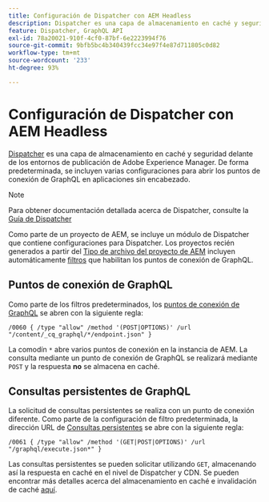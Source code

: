 ```yaml
---
title: Configuración de Dispatcher con AEM Headless
description: Dispatcher es una capa de almacenamiento en caché y seguridad situada frente a los entornos de publicación de Adobe Experience Manager. Se utilizan varias configuraciones para abrir puntos de conexión de GraphQL en aplicaciones sin encabezado.
feature: Dispatcher, GraphQL API
exl-id: 78a20021-910f-4cf0-87bf-6e2223994f76
source-git-commit: 9bfb5bc4b340439fcc34e97f4e87d711805c0d82
workflow-type: tm+mt
source-wordcount: '233'
ht-degree: 93%

---
```


# Configuración de Dispatcher con AEM Headless

[Dispatcher](https://experienceleague.adobe.com/docs/experience-manager-dispatcher/using/dispatcher.html?lang=es) es una capa de almacenamiento en caché y seguridad delante de los entornos de publicación de Adobe Experience Manager. De forma predeterminada, se incluyen varias configuraciones para abrir los puntos de conexión de GraphQL en aplicaciones sin encabezado.

>[!NOTE]
>
>Para obtener documentación detallada acerca de Dispatcher, consulte la [Guía de Dispatcher](https://experienceleague.adobe.com/docs/experience-manager-dispatcher/using/dispatcher.html)

Como parte de un proyecto de AEM, se incluye un módulo de Dispatcher que contiene configuraciones para Dispatcher. Los proyectos recién generados a partir del [Tipo de archivo del proyecto de AEM](https://github.com/adobe/aem-project-archetype) incluyen automáticamente [filtros](https://experienceleague.adobe.com/docs/experience-manager-dispatcher/using/configuring/dispatcher-configuration.html?lang=es?#defining-a-filter) que habilitan los puntos de conexión de GraphQL.

## Puntos de conexión de GraphQL

Como parte de los filtros predeterminados, los [puntos de conexión de GraphQL](/help/headless/graphql-api/graphql-endpoint.md) se abren con la siguiente regla:

```
/0060 { /type "allow" /method '(POST|OPTIONS)' /url "/content/_cq_graphql/*/endpoint.json" }
```

La comodín `*` abre varios puntos de conexión en la instancia de AEM. La consulta mediante un punto de conexión de GraphQL se realizará mediante `POST` y la respuesta **no** se almacena en caché.

## Consultas persistentes de GraphQL

La solicitud de consultas persistentes se realiza con un punto de conexión diferente. Como parte de la configuración de filtro predeterminada, la dirección URL de [Consultas persistentes](/help/headless/graphql-api/persisted-queries.md) se abre con la siguiente regla:

```
/0061 { /type "allow" /method '(GET|POST|OPTIONS)' /url "/graphql/execute.json*" }
```

Las consultas persistentes se pueden solicitar utilizando `GET`, almacenando así la respuesta en caché en el nivel de Dispatcher y CDN. Se pueden encontrar más detalles acerca del almacenamiento en caché e invalidación de caché [aquí](/help/implementing/dispatcher/caching.md).
